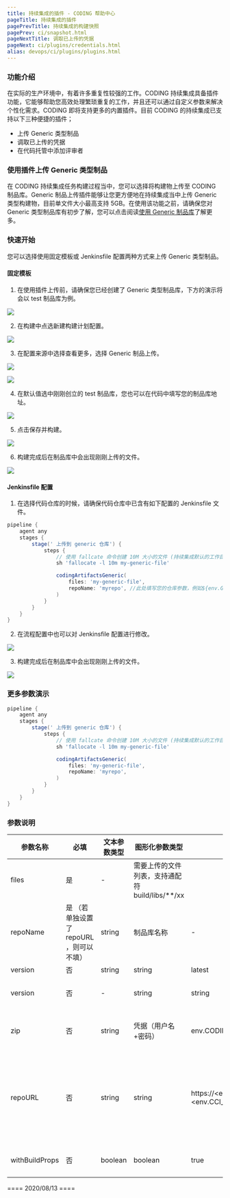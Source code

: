 ```yaml
---
title: 持续集成的插件 - CODING 帮助中心
pageTitle: 持续集成的插件
pagePrevTitle: 持续集成的构建快照
pagePrev: ci/snapshot.html
pageNextTitle: 调取已上传的凭据
pageNext: ci/plugins/credentials.html
alias: devops/ci/plugins/plugins.html
---
```



### 功能介绍

在实际的生产环境中，有着许多重复性较强的工作。CODING 持续集成具备插件功能，它能够帮助您高效处理繁琐重复的工作，并且还可以通过自定义参数来解决个性化需求。CODING 即将支持更多的内置插件。目前 CODING 的持续集成已支持以下三种便捷的插件；

-   上传 Generic 类型制品
-   调取已上传的凭据
-   在代码托管中添加评审者

### 使用插件上传 Generic 类型制品

在 CODING 持续集成任务构建过程当中，您可以选择将构建物上传至 CODING 制品库。Generic 制品上传插件能够让您更方便地在持续集成当中上传 Generic 类型构建物，目前单文件大小最高支持 5GB。在使用该功能之前，请确保您对 Generic 类型制品库有初步了解，您可以点击阅读[使用 Generic 制品库](/docs/artifacts/quick-start/generic.html)了解更多。

### 快速开始

您可以选择使用固定模板或 Jenkinsfile 配置两种方式来上传 Generic 类型制品。

#### 固定模板

1.  在使用插件上传前，请确保您已经创建了 Generic 类型制品库，下方的演示将会以 test 制品库为例。

![](https://help-assets.codehub.cn/enterprise/20200306161940.png)

2.  在构建中点选新建构建计划配置。

![](https://help-assets.codehub.cn/enterprise/20200306162453.png)

3.  在配置来源中选择查看更多，选择 Generic 制品上传。

![](https://help-assets.codehub.cn/enterprise/20200306163318.png)

![](https://help-assets.codehub.cn/enterprise/20200306163514.png)

4.  在默认值选中刚刚创立的 test 制品库，您也可以在代码中填写您的制品库地址。

![](https://help-assets.codehub.cn/enterprise/20200306164938.png)

5.  点击保存并构建。

![](https://help-assets.codehub.cn/enterprise/20200306165355.png)

6.  构建完成后在制品库中会出现刚刚上传的文件。

![](https://help-assets.codehub.cn/enterprise/20200306165730.png)

#### Jenkinsfile 配置

1.  在选择代码仓库的时候，请确保代码仓库中已含有如下配置的 Jenkinsfile 文件。

```groovy
pipeline {
    agent any
    stages {
        stage(' 上传到 generic 仓库') {
            steps {
                // 使用 fallcate 命令创建 10M 大小的文件 (持续集成默认的工作目录为 /root/workspace)
                sh 'fallocate -l 10m my-generic-file'

                codingArtifactsGeneric(
                    files: 'my-generic-file',
                    repoName: 'myrepo', //此处填写您的仓库参数，例如${env.GENERIC_REPO_NAME}
                )
            }
        }
    }
}

```

2.  在流程配置中也可以对 Jenkinsfile 配置进行修改。

![](https://help-assets.codehub.cn/enterprise/20200306172328.png)

3.  构建完成后在制品库中会出现刚刚上传的文件。

![](https://help-assets.codehub.cn/enterprise/20200306172155.png)

### 更多参数演示

```groovy
pipeline {
    agent any
    stages {
        stage(' 上传到 generic 仓库') {
            steps {
                // 使用 fallcate 命令创建 10M 大小的文件 (持续集成默认的工作目录为 /root/workspace)
                sh 'fallocate -l 10m my-generic-file'

                codingArtifactsGeneric(
                    files: 'my-generic-file',
                    repoName: 'myrepo',
                )
            }
        }
    }
}

```

### 参数说明

| 参数名称           | 必填                        | 文本参数类型  | 图形化参数类型                            | 默认值                                                                                                             | 说明                                                                                                                                                                                                        |
|----------------|---------------------------|---------|------------------------------------|-----------------------------------------------------------------------------------------------------------------|-----------------------------------------------------------------------------------------------------------------------------------------------------------------------------------------------------------|
| files          | 是                         | \-      | 需要上传的文件列表，支持通配符 build/libs/\*\*/xx |                                                                                                                 |                                                                                                                                                                                                           |
| repoName       | 是 （若单独设置了 repoURL ，则可以不填） | string  | 制品库名称                              | \-                                                                                                              | 该参数决定了制品上传的制品仓库，只需要输入 repoName 即可，默认会上传到当前项目下的制品仓库里。若制品仓库不在当前项目下，请使用 repoURL                                                                                                                              |
| version        | 否                         | string  | string                             | latest                                                                                                          | 制品的版本，默认为 latest                                                                                                                                                                                          |
| version        | 否                         | \-      | string                             | string                                                                                                          | 将所选目录下的制品打包成一个 zip 后，再上传成单独的制品，例: demo\.zip （不设置该参数，多个文件将上传为单独的制品）                                                                                                                                        |
| zip            | 否                         | string  | 凭据（用户名\+密码）                        | env\.CODING\_ARTIFACTS\_CREDENTIALS\_ID                                                                         | 用于上传制品库的凭证（只支持 username \+ password）类型，默认将使用环境变量中的 CODING\_ARTIFACTS\_CREDENTIALS\_ID                                                                                                                     |
| repoURL        | 否                         | string  | string                             | https://<env\.CCI\_CURRENT\_TEAM>\-generic\.<env\.CCI\_CURRENT\_DOMAIN>/<env\.PROJECT\_NAME>/<params\.repoName> | 默认将用 CI 内置的环境变量 CCI\_CURRENT\_TEAM CCI\_CURRENT\_DOMAIN PROJECT\_NAME 和 参数设置的 repoName 组成，如: https://myteam\-generic\.coding\.net/myproject/myrepo/。  用户若想上传到非当前项目的制品库里，可以手动设置该参数。  设置了该参数后，repoName 将失效。 |
| withBuildProps | 否                         | boolean | boolean                            | true                                                                                                            | 设置为 true ，默认会将当前持续集成构建环境与内置制品属性的信息关联，查看具体内容                                                                                                                                                               |



==== 2020/08/13 ====
